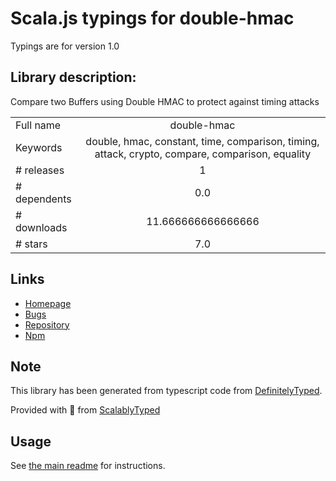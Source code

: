 
# Scala.js typings for double-hmac

Typings are for version 1.0

## Library description:
Compare two Buffers using Double HMAC to protect against timing attacks

|                    |                 |
| ------------------ | :-------------: |
| Full name          | double-hmac |
| Keywords           | double, hmac, constant, time, comparison, timing, attack, crypto, compare, comparison, equality |
| # releases         | 1 |
| # dependents       | 0.0 |
| # downloads        | 11.666666666666666 |
| # stars            | 7.0 |

## Links
- [Homepage](https://github.com/emilbayes/double-hmac#readme)
- [Bugs](https://github.com/emilbayes/double-hmac/issues)
- [Repository](https://github.com/emilbayes/double-hmac)
- [Npm](https://www.npmjs.com/package/double-hmac)
    


## Note
This library has been generated from typescript code from [DefinitelyTyped](https://definitelytyped.org).

Provided with :purple_heart: from [ScalablyTyped](https://github.com/oyvindberg/ScalablyTyped)

## Usage
See [the main readme](../../readme.md) for instructions.


